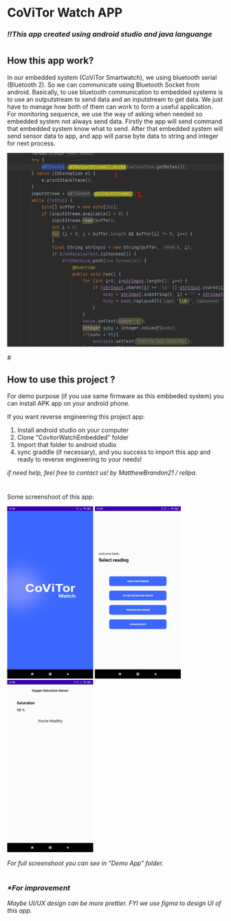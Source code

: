 # CoViTor Watch APP
### <i>!!This app created using android studio and java languange</i>

#

## How this app work?
In our embedded system (CoViTor Smartwatch), we using bluetooth serial (Bluetooth 2). So we can communicate using Bluetooth Socket from android.
Basically, to use bluetooth communication to embedded systems is to use an outputstream to send data and an inputstream to get data. We just have to manage how both of them can work to form a useful application.
For monitoring sequence, we use the way of asking when needed so embedded system not always send data. Firstly the app will send command that embedded system know what to send. After that embedded system will send sensor data to app, and app will parse byte data to string and integer for next process.

<p align="left">
  <img src="Demo App/Code1.jpg" />
</p>
#

## How to use this project ?
For demo purpose (if you use same firmware as this embbeded system) you can install APK app on your android phone.

If you want reverse engineering this project app:
1. Install android studio on your computer
2. Clone "CovitorWatchEmbedded" folder
3. Import that folder to android studio
4. sync graddle (if necessary), and you success to import this app and ready to reverse engineering to your needs!

<i>if need help, feel free to contact us! by MatthewBrandon21 / rellpa.</i>

#

Some screenshoot of this app:
<p align="left">
  <img width="200" src="Demo App/Splash Screen.jpg" />
  <img width="200" src="Demo App/Home Screen.jpg" />
  <img width="200" src="Demo App/Readings 2.jpg" />
</p>
<i>For full screenshoot you can see in "Demo App" folder.</i>

#

### <i>*For improvement<i/>
Maybe UI/UX design can be more prettier. FYI we use figma to design UI of this app.